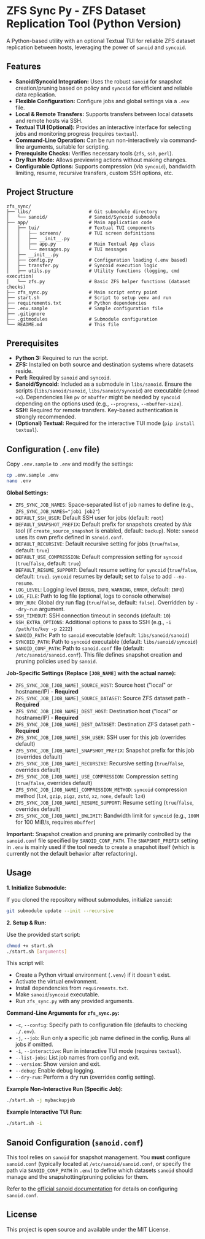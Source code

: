 # ZFS Sync Py - ZFS Dataset Replication Tool (Python Version)

A Python-based utility with an optional Textual TUI for reliable ZFS dataset replication between hosts, leveraging the power of `sanoid` and `syncoid`.

## Features

-   **Sanoid/Syncoid Integration:** Uses the robust `sanoid` for snapshot creation/pruning based on policy and `syncoid` for efficient and reliable data replication.
-   **Flexible Configuration:** Configure jobs and global settings via a `.env` file.
-   **Local & Remote Transfers:** Supports transfers between local datasets and remote hosts via SSH.
-   **Textual TUI (Optional):** Provides an interactive interface for selecting jobs and monitoring progress (requires `textual`).
-   **Command-Line Operation:** Can be run non-interactively via command-line arguments, suitable for scripting.
-   **Prerequisite Checks:** Verifies necessary tools (`zfs`, `ssh`, `perl`).
-   **Dry Run Mode:** Allows previewing actions without making changes.
-   **Configurable Options:** Supports compression (via `syncoid`), bandwidth limiting, resume, recursive transfers, custom SSH options, etc.

## Project Structure

```
zfs_sync/
├── libs/                     # Git submodule directory
│   └── sanoid/               # Sanoid/Syncoid submodule
├── app/                      # Main application code
│   ├── tui/                  # Textual TUI components
│   │   ├── screens/          # TUI screen definitions
│   │   ├── __init__.py
│   │   ├── app.py            # Main Textual App class
│   │   └── messages.py       # TUI messages
│   ├── __init__.py
│   ├── config.py             # Configuration loading (.env based)
│   ├── transfer.py           # Syncoid execution logic
│   ├── utils.py              # Utility functions (logging, cmd execution)
│   └── zfs.py                # Basic ZFS helper functions (dataset checks)
├── zfs_sync.py               # Main script entry point
├── start.sh                  # Script to setup venv and run
├── requirements.txt          # Python dependencies
├── .env.sample               # Sample configuration file
├── .gitignore
├── .gitmodules               # Submodule configuration
└── README.md                 # This file
```

## Prerequisites

-   **Python 3:** Required to run the script.
-   **ZFS:** Installed on both source and destination systems where datasets reside.
-   **Perl:** Required by `sanoid` and `syncoid`.
-   **Sanoid/Syncoid:** Included as a submodule in `libs/sanoid`. Ensure the scripts (`libs/sanoid/sanoid`, `libs/sanoid/syncoid`) are executable (`chmod +x`). Dependencies like `pv` or `mbuffer` might be needed by `syncoid` depending on the options used (e.g., `--progress`, `--mbuffer-size`).
-   **SSH:** Required for remote transfers. Key-based authentication is strongly recommended.
-   **(Optional) Textual:** Required for the interactive TUI mode (`pip install textual`).

## Configuration (`.env` file)

Copy `.env.sample` to `.env` and modify the settings:

```bash
cp .env.sample .env
nano .env
```

**Global Settings:**

-   `ZFS_SYNC_JOB_NAMES`: Space-separated list of job names to define (e.g., `ZFS_SYNC_JOB_NAMES="job1 job2"`)
-   `DEFAULT_SSH_USER`: Default SSH user for jobs (default: `root`)
-   `DEFAULT_SNAPSHOT_PREFIX`: Default prefix for snapshots created by *this tool* (if `create_source_snapshot` is enabled, default: `backup`). Note: `sanoid` uses its own prefix defined in `sanoid.conf`.
-   `DEFAULT_RECURSIVE`: Default recursive setting for jobs (`true`/`false`, default: `true`)
-   `DEFAULT_USE_COMPRESSION`: Default compression setting for `syncoid` (`true`/`false`, default: `true`)
-   `DEFAULT_RESUME_SUPPORT`: Default resume setting for `syncoid` (`true`/`false`, default: `true`). `syncoid` resumes by default; set to `false` to add `--no-resume`.
-   `LOG_LEVEL`: Logging level (`DEBUG`, `INFO`, `WARNING`, `ERROR`, default: `INFO`)
-   `LOG_FILE`: Path to log file (optional, logs to console otherwise)
-   `DRY_RUN`: Global dry run flag (`true`/`false`, default: `false`). Overridden by `--dry-run` argument.
-   `SSH_TIMEOUT`: SSH connection timeout in seconds (default: `10`)
-   `SSH_EXTRA_OPTIONS`: Additional options to pass to SSH (e.g., `-i /path/to/key -p 2222`)
-   `SANOID_PATH`: Path to `sanoid` executable (default: `libs/sanoid/sanoid`)
-   `SYNCOID_PATH`: Path to `syncoid` executable (default: `libs/sanoid/syncoid`)
-   `SANOID_CONF_PATH`: Path to `sanoid.conf` file (default: `/etc/sanoid/sanoid.conf`). This file defines snapshot creation and pruning policies used by `sanoid`.

**Job-Specific Settings (Replace `[JOB_NAME]` with the actual name):**

-   `ZFS_SYNC_JOB_[JOB_NAME]_SOURCE_HOST`: Source host ("local" or hostname/IP) - **Required**
-   `ZFS_SYNC_JOB_[JOB_NAME]_SOURCE_DATASET`: Source ZFS dataset path - **Required**
-   `ZFS_SYNC_JOB_[JOB_NAME]_DEST_HOST`: Destination host ("local" or hostname/IP) - **Required**
-   `ZFS_SYNC_JOB_[JOB_NAME]_DEST_DATASET`: Destination ZFS dataset path - **Required**
-   `ZFS_SYNC_JOB_[JOB_NAME]_SSH_USER`: SSH user for this job (overrides default)
-   `ZFS_SYNC_JOB_[JOB_NAME]_SNAPSHOT_PREFIX`: Snapshot prefix for this job (overrides default)
-   `ZFS_SYNC_JOB_[JOB_NAME]_RECURSIVE`: Recursive setting (`true`/`false`, overrides default)
-   `ZFS_SYNC_JOB_[JOB_NAME]_USE_COMPRESSION`: Compression setting (`true`/`false`, overrides default)
-   `ZFS_SYNC_JOB_[JOB_NAME]_COMPRESSION_METHOD`: `syncoid` compression method (`lz4`, `gzip`, `pigz`, `zstd`, `xz`, `none`, default: `lz4`)
-   `ZFS_SYNC_JOB_[JOB_NAME]_RESUME_SUPPORT`: Resume setting (`true`/`false`, overrides default)
-   `ZFS_SYNC_JOB_[JOB_NAME]_BWLIMIT`: Bandwidth limit for `syncoid` (e.g., `100M` for 100 MiB/s, requires `mbuffer`)

**Important:** Snapshot creation and pruning are primarily controlled by the `sanoid.conf` file specified by `SANOID_CONF_PATH`. The `SNAPSHOT_PREFIX` setting in `.env` is mainly used if the tool needs to create a snapshot itself (which is currently not the default behavior after refactoring).

## Usage

**1. Initialize Submodule:**

If you cloned the repository without submodules, initialize `sanoid`:

```bash
git submodule update --init --recursive
```

**2. Setup & Run:**

Use the provided start script:

```bash
chmod +x start.sh
./start.sh [arguments]
```

This script will:
- Create a Python virtual environment (`.venv`) if it doesn't exist.
- Activate the virtual environment.
- Install dependencies from `requirements.txt`.
- Make `sanoid`/`syncoid` executable.
- Run `zfs_sync.py` with any provided arguments.

**Command-Line Arguments for `zfs_sync.py`:**

-   `-c`, `--config`: Specify path to configuration file (defaults to checking `./.env`).
-   `-j`, `--job`: Run only a specific job name defined in the config. Runs all jobs if omitted.
-   `-i`, `--interactive`: Run in interactive TUI mode (requires `textual`).
-   `--list-jobs`: List job names from config and exit.
-   `--version`: Show version and exit.
-   `--debug`: Enable debug logging.
-   `--dry-run`: Perform a dry run (overrides config setting).

**Example Non-Interactive Run (Specific Job):**

```bash
./start.sh -j mybackupjob
```

**Example Interactive TUI Run:**

```bash
./start.sh -i
```

## Sanoid Configuration (`sanoid.conf`)

This tool relies on `sanoid` for snapshot management. You **must** configure `sanoid.conf` (typically located at `/etc/sanoid/sanoid.conf`, or specify the path via `SANOID_CONF_PATH` in `.env`) to define which datasets `sanoid` should manage and the snapshotting/pruning policies for them.

Refer to the [official sanoid documentation](https://github.com/jimsalterjrs/sanoid) for details on configuring `sanoid.conf`.

## License

This project is open source and available under the MIT License.
